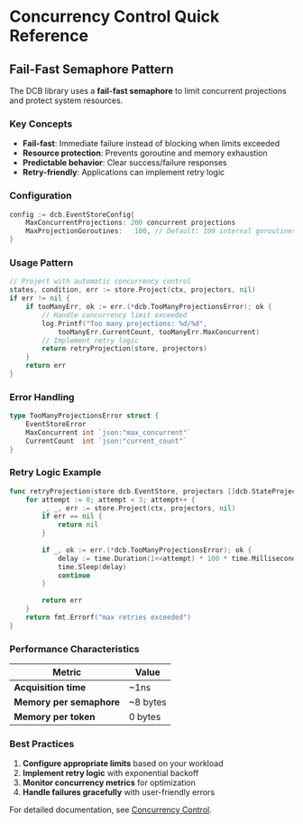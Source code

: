 # Concurrency Control Quick Reference

## Fail-Fast Semaphore Pattern

The DCB library uses a **fail-fast semaphore** to limit concurrent projections and protect system resources.

### Key Concepts

- **Fail-fast**: Immediate failure instead of blocking when limits exceeded
- **Resource protection**: Prevents goroutine and memory exhaustion
- **Predictable behavior**: Clear success/failure responses
- **Retry-friendly**: Applications can implement retry logic

### Configuration

```go
config := dcb.EventStoreConfig{
    MaxConcurrentProjections: 200 concurrent projections
    MaxProjectionGoroutines:   100, // Default: 100 internal goroutines
}
```

### Usage Pattern

```go
// Project with automatic concurrency control
states, condition, err := store.Project(ctx, projectors, nil)
if err != nil {
    if tooManyErr, ok := err.(*dcb.TooManyProjectionsError); ok {
        // Handle concurrency limit exceeded
        log.Printf("Too many projections: %d/%d", 
            tooManyErr.CurrentCount, tooManyErr.MaxConcurrent)
        // Implement retry logic
        return retryProjection(store, projectors)
    }
    return err
}
```

### Error Handling

```go
type TooManyProjectionsError struct {
    EventStoreError
    MaxConcurrent int `json:"max_concurrent"`
    CurrentCount  int `json:"current_count"`
}
```

### Retry Logic Example

```go
func retryProjection(store dcb.EventStore, projectors []dcb.StateProjector) error {
    for attempt := 0; attempt < 3; attempt++ {
        _, _, err := store.Project(ctx, projectors, nil)
        if err == nil {
            return nil
        }
        
        if _, ok := err.(*dcb.TooManyProjectionsError); ok {
            delay := time.Duration(1<<attempt) * 100 * time.Millisecond
            time.Sleep(delay)
            continue
        }
        
        return err
    }
    return fmt.Errorf("max retries exceeded")
}
```

### Performance Characteristics

| Metric | Value |
|--------|-------|
| **Acquisition time** | ~1ns |
| **Memory per semaphore** | ~8 bytes |
| **Memory per token** | 0 bytes |

### Best Practices

1. **Configure appropriate limits** based on your workload
2. **Implement retry logic** with exponential backoff
3. **Monitor concurrency metrics** for optimization
4. **Handle failures gracefully** with user-friendly errors

For detailed documentation, see [Concurrency Control](./concurrency-control.md).
